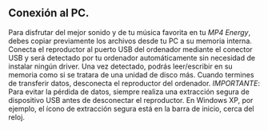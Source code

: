 ## Conexión al PC.

Para disfrutar del mejor sonido y de tu música favorita en tu *MP4 Energy*, debes copiar previamente los archivos desde tu PC a su memoria interna.
Conecta el reproductor al puerto USB del ordenador mediante el conector USB y será detectado por tu ordenador automáticamente sin necesidad de instalar ningún driver. 
Una vez detectado, podrás leer/escribir en su memoria como si se tratara de una unidad de disco más.
Cuando termines de transferir datos, desconecta el reproductor del ordenador.
*IMPORTANTE*: Para evitar la pérdida de datos, siempre realiza una extracción segura de dispositivo USB antes de desconectar el reproductor. En Windows XP, por ejemplo, el ícono de extracción segura está en la barra de inicio, cerca del reloj.
